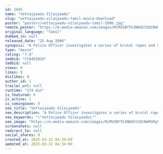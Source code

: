 ```yaml
---
id: 1085
name: "Vettaiyaadu Vilaiyaadu"
slug: "vettaiyaadu-vilaiyaadu-tamil-movie-download"
poster: "posters/vettaiyaadu-vilaiyaadu-tamil-2006.jpg"
remote_poster: "https://m.media-amazon.com/images/M/MV5BYTk3NWZkY2QtNmM1My00ZTA5LWFhZjEtZDRlYmI3NDljMWFhXkEyXkFqcGc@._V1_SX300.jpg"
original_language: "Tamil"
dubbed_in: null
released_date: "25 Aug 2006"
synopsis: "A Police Officer investigates a series of brutal rapes and murders, with the culprits seeming to cover more than one country."
type: "movie"
rating: "7.9"
imdbid: "tt0455829"
tmdbid: null
views: 0
likes: 0
dislikes: 0
author_id: 1
trailer_url: null
runtime: "174 min"
is_featured: 0
is_active: 1
is_comingsoon: 0
seo_title: "Vettaiyaadu Vilaiyaadu"
seo_description: "A Police Officer investigates a series of brutal rapes and murders, with the culprits seeming to cover more than one country."
seo_keywords: "\"Vettaiyaadu Vilaiyaadu\""
seo_image: "https://m.media-amazon.com/images/M/MV5BYTk3NWZkY2QtNmM1My00ZTA5LWFhZjEtZDRlYmI3NDljMWFhXkEyXkFqcGc@._V1_SX300.jpg"
screenshots: null
redirect_to: null
social_shares: 0
created_at: 2025-03-22 04:34:09
updated_at: 2025-03-22 04:34:09
---
```


